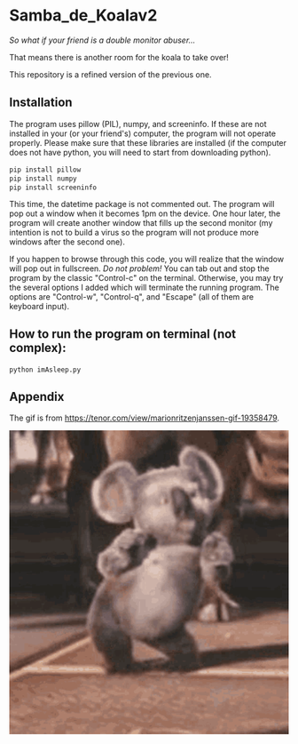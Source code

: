 # Samba_de_Koalav2
*So what if your friend is a double monitor abuser...*

That means there is another room for the koala to take over!

This repository is a refined version of the previous one.

## Installation
The program uses pillow (PIL), numpy, and screeninfo. If these are not installed in your (or your friend's) computer, the program will not operate properly. Please make sure that these libraries are installed (if the computer does not have python, you will need to start from downloading python).
```
pip install pillow
pip install numpy
pip install screeninfo
```

This time, the datetime package is not commented out. The program will pop out a window when it becomes 1pm on the device. One hour later, the program will create another window that fills up the second monitor (my intention is not to build a virus so the program will not produce more windows after the second one).

If you happen to browse through this code, you will realize that the window will pop out in fullscreen. *Do not problem!* You can tab out and stop the program by the classic "Control-c" on the terminal. Otherwise, you may try the several options I added which will terminate the running program. The options are "Control-w", "Control-q", and "Escape" (all of them are keyboard input).

## How to run the program on terminal (not complex):
```
python imAsleep.py
```

## Appendix
The gif is from https://tenor.com/view/marionritzenjanssen-gif-19358479.

<p align="center">
  <img src=https://github.com/nykie738/Samba_de_Koala/blob/main/taniecK.gif alt="animated" />
</p>
